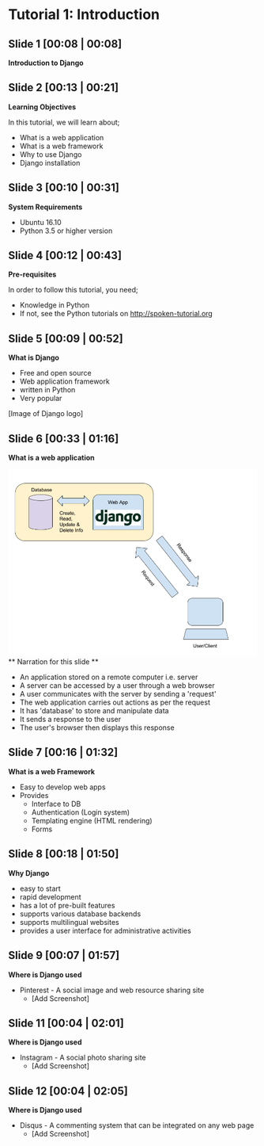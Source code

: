 Tutorial 1: Introduction
=============================

Slide 1 [00:08 | 00:08]
-------------
**Introduction to Django**

Slide 2 [00:13 | 00:21]
--------------

**Learning Objectives**

In this tutorial, we will learn about;
  - What is a web application
  - What is a web framework
  - Why to use Django
  - Django installation

Slide 3 [00:10 | 00:31]
---------------

**System Requirements**
  - Ubuntu 16.10
  - Python 3.5 or higher version
	
Slide 4 [00:12 | 00:43]
---------------

**Pre-requisites**

In order to follow this tutorial, you need;
  - Knowledge in Python
  - If not, see the Python tutorials on http://spoken-tutorial.org
	
Slide 5 [00:09 | 00:52]
----------------

**What is Django**
  - Free and open source
  - Web application framework 
  - written in Python
  - Very popular

[Image of Django logo]

Slide 6 [00:33 | 01:16]
----------------

**What is a web application**

![Block diagram of Web application](https://raw.githubusercontent.com/FOSSEE/learn_django/master/tutorial_1_intro/webapp_diag.png 'Web Application Block diagram')
** Narration for this slide **	
  - An application stored on a remote computer i.e. server
  - A server can be accessed by a user through a web browser
  - A user communicates with the server by sending a 'request'
  - The web application carries out actions as per the request
  - It has 'database' to store and manipulate data
  - It sends a response to the user
  - The user's browser then displays this response

Slide 7 [00:16 | 01:32]
------------------

**What is a web Framework**
  - Easy to develop web apps
  - Provides
    - Interface to DB
    - Authentication (Login system)
    - Templating engine (HTML rendering)
    - Forms
		
Slide 8 [00:18 | 01:50]
-------------------

**Why Django**
  - easy to start
  - rapid development
  - has a lot of pre-built features
  - supports various database backends
  - supports multilingual websites
  - provides a user interface for administrative activities


Slide 9 [00:07 | 01:57]
--------------

**Where is Django used**

  - Pinterest - A social image and web resource sharing site
    - [Add Screenshot]

Slide 11 [00:04 | 02:01]
--------------

**Where is Django used**

  - Instagram - A social photo sharing site
    - [Add Screenshot]

Slide 12 [00:04 | 02:05]
--------------

**Where is Django used**

  - Disqus - A commenting system that can be integrated on any web page
    - [Add Screenshot]

